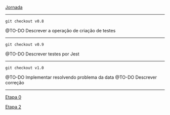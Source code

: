 [Jornada](jornada)

---

```git checkout v0.8```

@TO-DO Descrever a operação de criação de testes

---

```git checkout v0.9```

@TO-DO Descrever testes por Jest

---  

```git checkout v1.0```

@TO-DO Implementar resolvendo problema da data
@TO-DO Descrever correção 

---

[Etapa 0](jornada-0)

[Etapa 2](jornada-2)